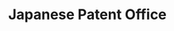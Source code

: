 ---
api_or_bulk_downloads: Bulk
citation: 'State that you used: III Patent DB'
cost: None
description: Patent database of the IIP
location: https://www.iip.or.jp/e/patentdb/index.html
maintained_by: Foundation for Intellectual Property, iip-patentdb@fdn-ip.or.jp
record_creation_timestamp: 11/15/2020 17:20:46
shortname: japanese_patent_office
tags:
- Japan
- ' patents'
- ' patent office'
terms_of_use: Only for use by academic research institutions and other institutions
  for academic research purposes, cannot be used for commercial purposes.
timeframe: 1964-9/2019
title: Japanese Patent Office
uuid: 07ec4549-2429-4e8e-9ee3-6deefca0b075
---